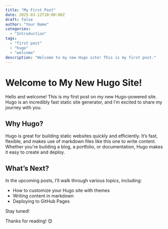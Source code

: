 ```yaml
---
title: "My First Post"
date: 2025-03-12T10:00:00Z
draft: false
author: "Your Name"
categories:
  - "Introduction"
tags:
  - "first post"
  - "hugo"
  - "welcome"
description: "Welcome to my new Hugo site! This is my first post."
---
```


# Welcome to My New Hugo Site!

Hello and welcome! This is my first post on my new Hugo-powered site. Hugo is an incredibly fast static site generator, and I’m excited to share my journey with you.

## Why Hugo?

Hugo is great for building static websites quickly and efficiently. It’s fast, flexible, and makes use of markdown files like this one to write content. Whether you're building a blog, a portfolio, or documentation, Hugo makes it easy to create and deploy.

## What’s Next?

In the upcoming posts, I’ll walk through various topics, including:
- How to customize your Hugo site with themes
- Writing content in markdown
- Deploying to GitHub Pages

Stay tuned!

Thanks for reading! 😊
